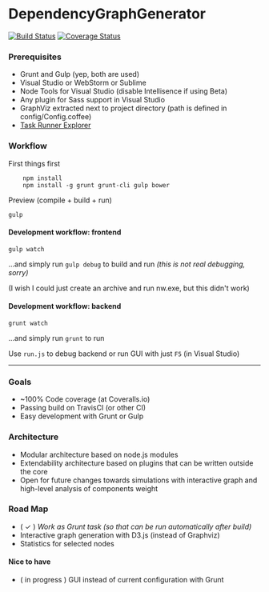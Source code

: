 ﻿# DependencyGraphGenerator

[![Build Status](https://travis-ci.org/jsek/AngularDependencyGraph.svg?branch=master)](https://travis-ci.org/jsek/AngularDependencyGraph) [![Coverage Status](https://coveralls.io/repos/jsek/AngularDependencyGraph/badge.png)](https://coveralls.io/r/jsek/AngularDependencyGraph)

### Prerequisites
* Grunt and Gulp (yep, both are used)
* Visual Studio or WebStorm or Sublime
* Node Tools for Visual Studio (disable Intellisence if using Beta)
* Any plugin for Sass support in Visual Studio
* GraphViz extracted next to project directory (path is defined in config/Config.coffee)
* [Task Runner Explorer](http://visualstudiogallery.msdn.microsoft.com/8e1b4368-4afb-467a-bc13-9650572db708)

### Workflow

First things first
    
    	npm install
    	npm install -g grunt grunt-cli gulp bower

Preview (compile + build + run)

	gulp

#### Development workflow: frontend

	gulp watch
    
...and simply run `gulp debug` to build and run *(this is not real debugging, sorry)*

(I wish I could just create an archive and run nw.exe, but this didn't work)

#### Development workflow: backend

	grunt watch
    
...and simply run `grunt` to run

Use `run.js` to debug backend or run GUI with just `F5` (in Visual Studio) 

---

### Goals
* ~100% Code coverage (at Coveralls.io)
* Passing build on TravisCI (or other CI)
* Easy development with Grunt or Gulp

### Architecture
* Modular architecture based on node.js modules
* Extendability architecture based on plugins that can be written outside the core
* Open for future changes towards simulations with interactive graph and high-level analysis of components weight

### Road Map
* ( ✓ ) *Work as Grunt task (so that can be run automatically after build)*
* Interactive graph generation with D3.js (instead of Graphviz)
* Statistics for selected nodes

#### Nice to have
* ( in progress ) GUI instead of current configuration with Grunt
